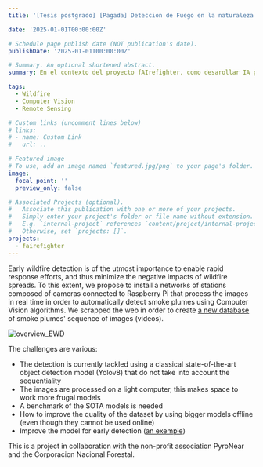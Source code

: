 ```yaml
---
title: '[Tesis postgrado] [Pagada] Deteccion de Fuego en la naturaleza usando IA'

date: '2025-01-01T00:00:00Z'

# Schedule page publish date (NOT publication's date).
publishDate: '2025-01-01T00:00:00Z'

# Summary. An optional shortened abstract.
summary: En el contexto del proyecto fAIrefighter, como desarollar IA para combatir los incendios.  

tags:
  - Wildfire
  - Computer Vision
  - Remote Sensing

# Custom links (uncomment lines below)
# links:
# - name: Custom Link
#   url: ..

# Featured image
# To use, add an image named `featured.jpg/png` to your page's folder.
image:
  focal_point: ''
  preview_only: false

# Associated Projects (optional).
#   Associate this publication with one or more of your projects.
#   Simply enter your project's folder or file name without extension.
#   E.g. `internal-project` references `content/project/internal-project/index.md`.
#   Otherwise, set `projects: []`.
projects:
  - fairefighter
---
```


Early wildfire detection is of the utmost importance to enable rapid response efforts, and thus minimize the negative impacts of wildfire spreads. To this extent, we propose to install a networks of stations composed of cameras connected to Raspberry Pi that process the images in real time in order to automatically detect smoke plumes using Computer Vision algorithms. We scrapped the web in order to create [a new database](https://arxiv.org/abs/2402.05349) of smoke plumes' sequence of images (videos). 

![overview_EWD](overview_EWD.png "Overview of the fAIrefighter solution, using object detection models to detect smoke plumes in the wild")

The challenges are various:

* The detection is currently tackled using a classical state-of-the-art object detection model (Yolov8) that do not take into account the sequentiality
* The images are processed on a light computer, this makes space to work more frugal models
* A benchmark of the SOTA models is needed
* How to improve the quality of the dataset by using bigger models offline (even though they cannot be used online) 
*  Improve the model for early detection ([an exemple](https://www.sciencedirect.com/science/article/pii/S092427162200332X))

This is a project in collaboration with the non-profit association PyroNear and the Corporacion Nacional Forestal.
